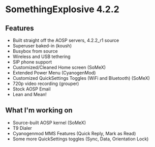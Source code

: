 SomethingExplosive 4.2.2
========================

Features
--------
* Built straight off the AOSP servers, 4.2.2_r1 source
* Superuser baked-in (koush)
* Busybox from source
* Wireless and USB tethering
* SIP phone support
* Customized/Cleaned Home screen (SoMeX)
* Extended Power Menu (CyanogenMod)
* Customized QuickSettings Toggles (WiFi and Bluetooth) (SoMeX)
* 720p video recording (grouper)
* Stock AOSP Email
* Lean and Mean!

What I'm working on
-------------------
* Source-built AOSP kernel (SoMeX)
* T9 Dialer
* Cyanogenmod MMS Features (Quick Reply, Mark as Read)
* Some more QuickSettings toggles (Sync, Data, Orientation Lock)
